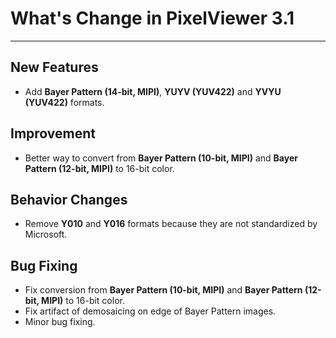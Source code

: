 ﻿# What's Change in PixelViewer 3.1
 ---

## New Features
+ Add **Bayer Pattern (14-bit, MIPI)**, **YUYV (YUV422)** and **YVYU (YUV422)** formats.

## Improvement
+ Better way to convert from **Bayer Pattern (10-bit, MIPI)** and **Bayer Pattern (12-bit, MIPI)** to 16-bit color.

## Behavior Changes
+ Remove **Y010** and **Y016** formats because they are not standardized by Microsoft.

## Bug Fixing
+ Fix conversion from **Bayer Pattern (10-bit, MIPI)** and **Bayer Pattern (12-bit, MIPI)** to 16-bit color.
+ Fix artifact of demosaicing on edge of Bayer Pattern images.
+ Minor bug fixing.